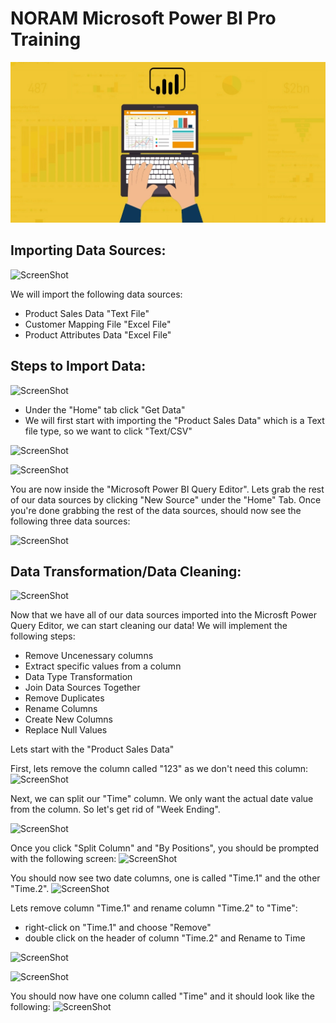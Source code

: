 # NORAM Microsoft Power BI Pro Training
![ScreenShot](Power-BI-DAX.png)

## Importing Data Sources:
![ScreenShot](https://github.com/NavarroAlex/NORAM-Microsoft-Power-BI-Training/blob/main/Data%20Sources.png)

We will import the following data sources:
* Product Sales Data "Text File"
* Customer Mapping File "Excel File"
* Product Attributes Data "Excel File"

## Steps to Import Data:
![ScreenShot](https://github.com/NavarroAlex/NORAM-Microsoft-Power-BI-Training/blob/main/Import%20Data%20Sources.png)

* Under the "Home" tab click "Get Data"
* We will first start with importing the "Product Sales Data" which is a Text file type, so we want to click "Text/CSV"

![ScreenShot](https://github.com/NavarroAlex/NORAM-Microsoft-Power-BI-Training/blob/main/Transform%20Data.png)

![ScreenShot](https://github.com/NavarroAlex/NORAM-Microsoft-Power-BI-Training/blob/main/Annotation%202022-09-13%20090046.png)

You are now inside the "Microsoft Power BI Query Editor".
Lets grab the rest of our data sources by clicking "New Source" under the "Home" Tab.
Once you're done grabbing the rest of the data sources, should now see the following three data sources:

![ScreenShot](https://github.com/NavarroAlex/NORAM-Microsoft-Power-BI-Training/blob/main/All%20Physical%20Data%20Sources.png)

## Data Transformation/Data Cleaning:

![ScreenShot](https://github.com/NavarroAlex/NORAM-Microsoft-Power-BI-Training/blob/main/5d5c22e040c6beab16860e8e_data-cleaning-thumb.png)

Now that we have all of our data sources imported into the Microsft Power Query Editor, we can start cleaning our data!
We will implement the following steps:
* Remove Uncenessary columns
* Extract specific values from a column
* Data Type Transformation
* Join Data Sources Together
* Remove Duplicates
* Rename Columns
* Create New Columns
* Replace Null Values

Lets start with the "Product Sales Data"

First, lets remove the column called "123" as we don't need this column:
![ScreenShot](https://github.com/NavarroAlex/NORAM-Microsoft-Power-BI-Training/blob/main/Remove%20Columns.png)

Next, we can split our "Time" column. We only want the actual date value from the column. So let's get rid of "Week Ending".

![ScreenShot](https://github.com/NavarroAlex/NORAM-Microsoft-Power-BI-Training/blob/main/Split%20Columns.png)

Once you click "Split Column" and "By Positions", you should be prompted with the following screen:
![ScreenShot](https://github.com/NavarroAlex/NORAM-Microsoft-Power-BI-Training/blob/main/Annotation%202022-09-13%20094116.png)

You should now see two date columns, one is called "Time.1" and the other "Time.2".
![ScreenShot](https://github.com/NavarroAlex/NORAM-Microsoft-Power-BI-Training/blob/main/Time%20Column1%20and%20Column2.png)

Lets remove column "Time.1" and rename column "Time.2" to "Time":
- right-click on "Time.1" and choose "Remove"
- double click on the header of column "Time.2" and Rename to Time

![ScreenShot](https://github.com/NavarroAlex/NORAM-Microsoft-Power-BI-Training/blob/main/Remove%20Column%20time.1.png)

![ScreenShot](https://github.com/NavarroAlex/NORAM-Microsoft-Power-BI-Training/blob/main/Time%202.png)

You should now have one column called "Time" and it should look like the following:
![ScreenShot](https://github.com/NavarroAlex/NORAM-Microsoft-Power-BI-Training/blob/main/Final%20Time.png)


